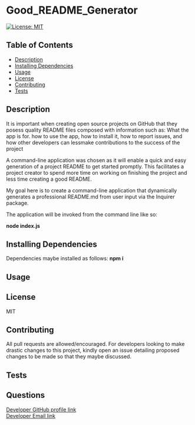 # Good_README_Generator
[![License: MIT](https://img.shields.io/badge/License-MIT-yellow.svg)](https://opensource.org/licenses/MIT)

## Table of Contents
  * [Description](#description)
  * [Installing Dependencies](#installing-dependencies)
  * [Usage](#usage)
  * [License](#license)
  * [Contributing](#contributing)
  * [Tests](#tests)

## Description
It is important when creating open source projects on GitHub that  they posess quality README files  composed with information such as: What the app is for.   how to use the app, how to install it, how to report issues, and how other developers can lessmake  contributions  to the success of the project

A command-line application was chosen as it will enable a quick and easy generation of a project README to get started promptly. This facilitates a project creator to spend more time on working on finishing the project and less time creating a good README.

My goal here is to create a command-line application  that dynamically generates a professional README.md from user input via the Inquirer package.

The application will be invoked from the command line like so:

**node index.js**

## Installing Dependencies
 Dependencies maybe installed as follows:
 **npm i**

  ## Usage
  
  
  

  ## License
 MIT
 
 ## Contributing
 All pull requests are allowed/encouraged. For developers looking to make drastic changes to this project, kindly open an issue detailing proposed changes to be made so that they maybe discussed.
 
  ## Tests
 

  ## Questions
[Developer GitHub profile link](https://github.com/atifih)  
[Developer Email link](mailto:atif.haque@gmail.com)


